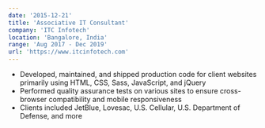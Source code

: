 ```yaml
---
date: '2015-12-21'
title: 'Associative IT Consultant'
company: 'ITC Infotech'
location: 'Bangalore, India'
range: 'Aug 2017 - Dec 2019'
url: 'https://www.itcinfotech.com'
---
```


- Developed, maintained, and shipped production code for client websites primarily using HTML, CSS, Sass, JavaScript, and jQuery
- Performed quality assurance tests on various sites to ensure cross-browser compatibility and mobile responsiveness
- Clients included JetBlue, Lovesac, U.S. Cellular, U.S. Department of Defense, and more
